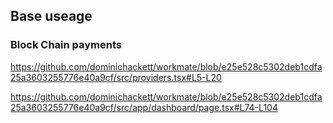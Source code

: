 ## Base useage

###  Block Chain payments
https://github.com/dominichackett/workmate/blob/e25e528c5302deb1cdfa25a3603255776e40a9cf/src/providers.tsx#L5-L20

https://github.com/dominichackett/workmate/blob/e25e528c5302deb1cdfa25a3603255776e40a9cf/src/app/dashboard/page.tsx#L74-L104